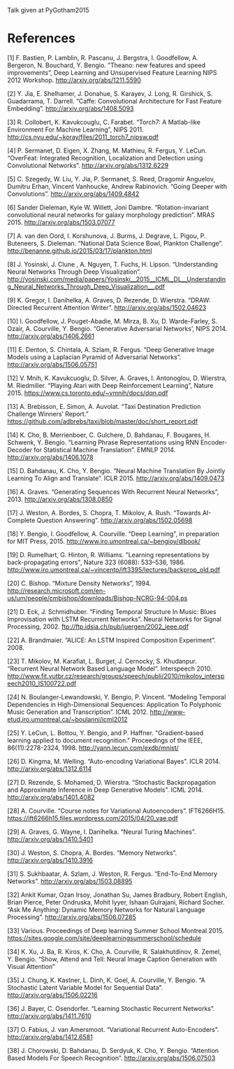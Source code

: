 Talk given at PyGotham2015

References
==========
[1] F. Bastien, P. Lamblin, R. Pascanu, J. Bergstra, I.  Goodfellow, A. Bergeron, N. Bouchard, Y. Bengio. ”Theano: new features and speed                   
         improvements”, Deep Learning and Unsupervised Feature Learning NIPS 2012 Workshop. http://arxiv.org/abs/1211.5590

[2] Y. Jia, E. Shelhamer, J. Donahue, S. Karayev, J. Long, R. Girshick, S. Guadarrama, T. Darrell. “Caffe: Convolutional Architecture for Fast Feature
         Embedding”. http://arxiv.org/abs/1408.5093

[3] R. Collobert, K. Kavukcouglu, C. Farabet. “Torch7: A Matlab-like Environment For Machine Learning”, NIPS 2011. 
         http://cs.nyu.edu/~koray/files/2011_torch7_nipsw.pdf

[4] P. Sermanet, D. Eigen, X. Zhang, M. Mathieu, R. Fergus, Y. LeCun. “OverFeat: Integrated Recognition, Localization and Detection using
         Convolutional Networks”. http://arxiv.org/abs/1312.6229

[5] C. Szegedy, W. Liu, Y. Jia, P. Sermanet, S. Reed, Dragomir Anguelov, Dumitru Erhan, Vincent Vanhoucke, Andrew Rabinovich. “Going Deeper with 
         Convolutions”. http://arxiv.org/abs/1409.4842

[6] Sander Dieleman, Kyle W. Willett, Joni Dambre. “Rotation-invariant convolutional neural networks for galaxy morphology prediction”. MRAS 2015.
         http://arxiv.org/abs/1503.07077 

[7] A. van den Oord, I. Korshunova, J. Burms, J. Degrave, L. Pigou, P. Buteneers, S. Dieleman. “National Data Science Bowl, Plankton Challenge”.
         http://benanne.github.io/2015/03/17/plankton.html

[8] J. Yosinski, J. Clune , A. Nguyen, T. Fuchs, H. Lipson. “Understanding Neural Networks Through Deep Visualization”.
         http://yosinski.com/media/papers/Yosinski__2015__ICML_DL__Understanding_Neural_Networks_Through_Deep_Visualization__.pdf 

[9]  K. Gregor, I. Danihelka, A. Graves, D. Rezende, D. Wierstra. “DRAW: Directed Recurrent Attention Writer”. http://arxiv.org/abs/1502.04623

[10] I. Goodfellow, J. Pouget-Abadie, M. Mirza, B. Xu, D. Warde-Farley, S. Ozair, A. Courville, Y. Bengio. “Generative Adversarial Networks’, NIPS 2014.
           http://arxiv.org/abs/1406.2661

[11] E. Denton, S. Chintala, A. Szlam, R. Fergus. “Deep Generative Image Models using a Laplacian Pyramid of Adversarial Networks”.
           http://arxiv.org/abs/1506.05751

[12] V. Mnih, K. Kavukcuoglu, D. Silver, A. Graves, I. Antonoglou, D. Wierstra, M. Riedmiller. “Playing Atari with Deep Reinforcement Learning”, Nature     
           2015. https://www.cs.toronto.edu/~vmnih/docs/dqn.pdf

[13] A. Brebisson, E. Simon, A. Auvolat. “Taxi Destination Prediction Challenge Winners’ Report.” 
           https://github.com/adbrebs/taxi/blob/master/doc/short_report.pdf

[14] K. Cho, B. Merrienboer, C. Gulchere, D. Bahdanau, F. Bougares, H. Schwenk, Y. Bengio. “Learning Phrase Representations using RNN 
           Encoder-Decoder for Statistical Machine Translation”. EMNLP 2014. http://arxiv.org/abs/1406.1078

[15] D. Bahdanau, K. Cho, Y. Bengio. “Neural Machine Translation By Jointly Learning To Align and Translate”. ICLR 2015. http://arxiv.org/abs/1409.0473

[16] A. Graves. “Generating Sequences With Recurrent Neural Networks”, 2013. http://arxiv.org/abs/1308.0850

[17] J. Weston, A. Bordes, S. Chopra, T. Mikolov, A. Rush. “Towards AI-Complete Question Answering”. http://arxiv.org/abs/1502.05698

[18] Y. Bengio, I. Goodfellow, A. Courville. “Deep Learning”, in preparation for MIT Press, 2015. http://www.iro.umontreal.ca/~bengioy/dlbook/

[19] D. Rumelhart, G. Hinton, R. Williams. "Learning representations by back-propagating errors", Nature 323 (6088): 533–536, 1986. http://www.iro.umontreal.ca/~vincentp/ift3395/lectures/backprop_old.pdf

[20] C. Bishop. “Mixture Density Networks”, 1994. http://research.microsoft.com/en-us/um/people/cmbishop/downloads/Bishop-NCRG-94-004.ps

[21] D. Eck, J. Schmidhuber. “Finding Temporal Structure In Music: Blues Improvisation with LSTM Recurrent Networks”. Neural Networks for Signal Processing, 2002. ftp://ftp.idsia.ch/pub/juergen/2002_ieee.pdf

[22] A. Brandmaier. “ALICE: An LSTM Inspired Composition Experiment”. 2008.

[23] T. Mikolov, M. Karafiat, L. Burget, J. Cernocky, S. Khudanpur. “Recurrent Neural Network Based Language Model”. Interspeech 2010. http://www.fit.vutbr.cz/research/groups/speech/publi/2010/mikolov_interspeech2010_IS100722.pdf

[24] N. Boulanger-Lewandowski, Y. Bengio, P. Vincent. “Modeling Temporal Dependencies in High-Dimensional Sequences: Application To Polyphonic
           Music Generation and Transcription”. ICML 2012. http://www-etud.iro.umontreal.ca/~boulanni/icml2012

[25] Y. LeCun, L. Bottou, Y. Bengio, and P. Haffner. "Gradient-based learning applied to document recognition." Proceedings of the IEEE,
           86(11):2278-2324, 1998. http://yann.lecun.com/exdb/mnist/

[26] D. Kingma, M. Welling. “Auto-encoding Variational Bayes”. ICLR 2014. http://arxiv.org/abs/1312.6114

[27] D. Rezende, S. Mohamed, D. Wierstra. “Stochastic Backpropagation and Approximate Inference in Deep Generative Models”. ICML 2014. http://arxiv.org/abs/1401.4082   

[28] A. Courville. “Course notes for Variational Autoencoders”. IFT6266H15. https://ift6266h15.files.wordpress.com/2015/04/20_vae.pdf

[29] A. Graves, G. Wayne, I. Danihelka. “Neural Turing Machines”. http://arxiv.org/abs/1410.5401

[30] J. Weston, S. Chopra, A. Bordes. “Memory Networks”. http://arxiv.org/abs/1410.3916

[31] S. Sukhbaatar, A. Szlam, J. Weston, R. Fergus. “End-To-End Memory Networks”. http://arxiv.org/abs/1503.08895

[32] Ankit Kumar, Ozan Irsoy, Jonathan Su, James Bradbury, Robert English, Brian Pierce, Peter Ondruska, Mohit Iyyer, Ishaan Gulrajani, Richard 
           Socher. “Ask Me Anything: Dynamic Memory Networks for Natural Language Processing”. http://arxiv.org/abs/1506.07285

[33] Various. Proceedings of Deep learning Summer School Montreal 2015. https://sites.google.com/site/deeplearningsummerschool/schedule

[34] K. Xu, J. Ba, R. Kiros, K. Cho, A. Courville, R. Salakhutdinov, R. Zemel, Y. Bengio. “Show, Attend and Tell: Neural Image Caption Generation with 
           Visual Attention”

[35] J. Chung, K. Kastner, L. Dinh, K. Goel, A. Courville, Y. Bengio. “A Stochastic Latent Variable Model for Sequential Data”. 
           http://arxiv.org/abs/1506.02216

[36] J. Bayer, C. Osendorfer. “Learning Stochastic Recurrent Networks”. http://arxiv.org/abs/1411.7610

[37] O. Fabius, J. van Amersmoot. “Variational Recurrent Auto-Encoders”. http://arxiv.org/abs/1412.6581

[38] J. Chorowski, D. Bahdanau, D. Serdyuk, K. Cho, Y. Bengio. “Attention Based Models For Speech Recognition”. http://arxiv.org/abs/1506.07503
